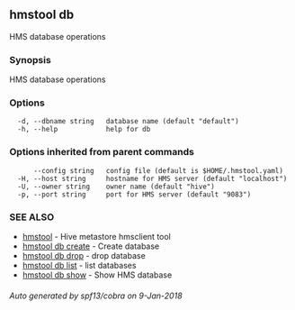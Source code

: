 ## hmstool db

HMS database operations

### Synopsis

HMS database operations

### Options

```
  -d, --dbname string   database name (default "default")
  -h, --help            help for db
```

### Options inherited from parent commands

```
      --config string   config file (default is $HOME/.hmstool.yaml)
  -H, --host string     hostname for HMS server (default "localhost")
  -U, --owner string    owner name (default "hive")
  -p, --port string     port for HMS server (default "9083")
```

### SEE ALSO

* [hmstool](hmstool.md)	 - Hive metastore hmsclient tool
* [hmstool db create](hmstool_db_create.md)	 - Create database
* [hmstool db drop](hmstool_db_drop.md)	 - drop database
* [hmstool db list](hmstool_db_list.md)	 - list databases
* [hmstool db show](hmstool_db_show.md)	 - Show HMS database

###### Auto generated by spf13/cobra on 9-Jan-2018
